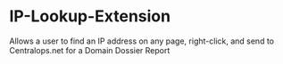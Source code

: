 # IP-Lookup-Extension
Allows a user to find an IP address on any page, right-click, and send to Centralops.net for a Domain Dossier Report
